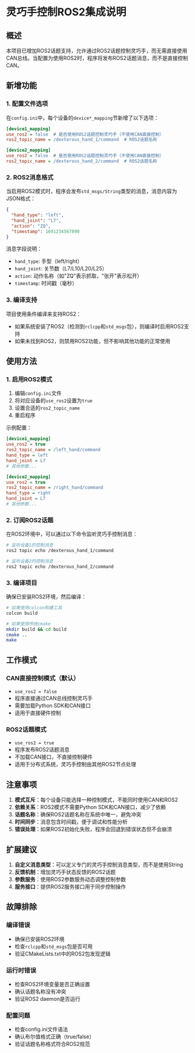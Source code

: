 # 灵巧手控制ROS2集成说明

## 概述

本项目已增加ROS2话题支持，允许通过ROS2话题控制灵巧手，而无需直接使用CAN总线。当配置为使用ROS2时，程序将发布ROS2话题消息，而不是直接控制CAN。

## 新增功能

### 1. 配置文件选项

在`config.ini`中，每个设备的`device*_mapping`节新增了以下选项：

```ini
[device1_mapping]
use_ros2 = false  # 是否使用ROS2话题控制灵巧手（不使用CAN直接控制）
ros2_topic_name = /dexterous_hand_1/command  # ROS2话题名称

[device2_mapping]
use_ros2 = false  # 是否使用ROS2话题控制灵巧手（不使用CAN直接控制）
ros2_topic_name = /dexterous_hand_2/command  # ROS2话题名称
```

### 2. ROS2消息格式

当启用ROS2模式时，程序会发布`std_msgs/String`类型的消息，消息内容为JSON格式：

```json
{
  "hand_type": "left",
  "hand_joint": "L7",
  "action": "ZQ",
  "timestamp": 1691234567890
}
```

消息字段说明：
- `hand_type`: 手型（left/right）
- `hand_joint`: 关节数（L7/L10/L20/L25）
- `action`: 动作名称（如"ZQ"表示抓取，"张开"表示松开）
- `timestamp`: 时间戳（毫秒）

### 3. 编译支持

项目使用条件编译来支持ROS2：

- 如果系统安装了ROS2（检测到`rclcpp`和`std_msgs`包），则编译时启用ROS2支持
- 如果未找到ROS2，则禁用ROS2功能，但不影响其他功能的正常使用

## 使用方法

### 1. 启用ROS2模式

1. 编辑`config.ini`文件
2. 将对应设备的`use_ros2`设置为`true`
3. 设置合适的`ros2_topic_name`
4. 重启程序

示例配置：
```ini
[device1_mapping]
use_ros2 = true
ros2_topic_name = /left_hand/command
hand_type = left
hand_joint = L7
# 其他参数...

[device2_mapping]
use_ros2 = true
ros2_topic_name = /right_hand/command
hand_type = right
hand_joint = L7
# 其他参数...
```

### 2. 订阅ROS2话题

在ROS2环境中，可以通过以下命令监听灵巧手控制消息：

```bash
# 监听设备1的控制消息
ros2 topic echo /dexterous_hand_1/command

# 监听设备2的控制消息
ros2 topic echo /dexterous_hand_2/command
```

### 3. 编译项目

确保已安装ROS2环境，然后编译：

```bash
# 如果使用colcon构建工具
colcon build

# 如果使用传统cmake
mkdir build && cd build
cmake ..
make
```

## 工作模式

### CAN直接控制模式（默认）
- `use_ros2 = false`
- 程序直接通过CAN总线控制灵巧手
- 需要加载Python SDK和CAN接口
- 适用于直接硬件控制

### ROS2话题模式
- `use_ros2 = true`
- 程序发布ROS2话题消息
- 不加载CAN接口，不直接控制硬件
- 适用于分布式系统，灵巧手控制由其他ROS2节点处理

## 注意事项

1. **模式互斥**：每个设备只能选择一种控制模式，不能同时使用CAN和ROS2
2. **依赖关系**：ROS2模式不需要Python SDK和CAN接口，减少了依赖
3. **话题名称**：确保ROS2话题名称在系统中唯一，避免冲突
4. **时间同步**：消息包含时间戳，便于调试和性能分析
5. **错误处理**：如果ROS2初始化失败，程序会回退到错误状态但不会崩溃

## 扩展建议

1. **自定义消息类型**：可以定义专门的灵巧手控制消息类型，而不是使用String
2. **反馈机制**：增加灵巧手状态反馈的ROS2话题
3. **参数服务**：使用ROS2参数服务动态调整控制参数
4. **服务接口**：提供ROS2服务接口用于同步控制操作

## 故障排除

### 编译错误
- 确保已安装ROS2环境
- 检查`rclcpp`和`std_msgs`包是否可用
- 验证CMakeLists.txt中的ROS2包发现逻辑

### 运行时错误
- 检查ROS2环境变量是否正确设置
- 确认话题名称没有冲突
- 验证ROS2 daemon是否运行

### 配置问题
- 检查config.ini文件语法
- 确认布尔值格式正确（true/false）
- 验证话题名称格式符合ROS2规范
